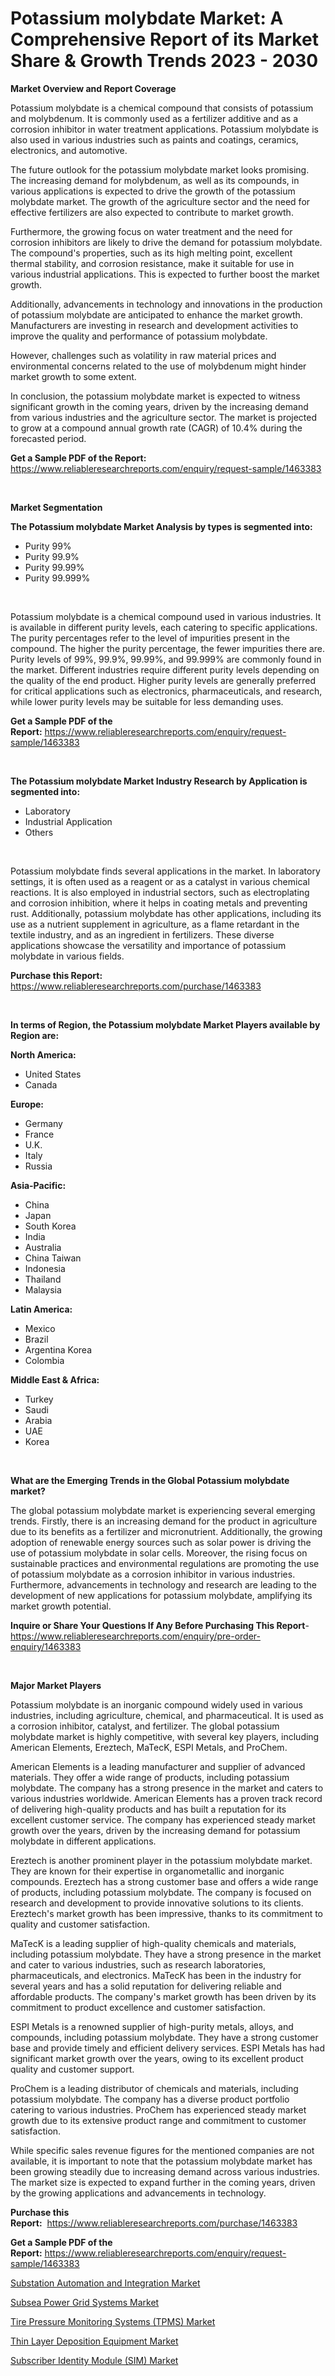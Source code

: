 <p><h1>Potassium molybdate Market: A Comprehensive Report of its Market Share & Growth Trends 2023 - 2030</h1></p><p><strong>Market Overview and Report Coverage</strong></p>
<p><p>Potassium molybdate is a chemical compound that consists of potassium and molybdenum. It is commonly used as a fertilizer additive and as a corrosion inhibitor in water treatment applications. Potassium molybdate is also used in various industries such as paints and coatings, ceramics, electronics, and automotive. </p><p>The future outlook for the potassium molybdate market looks promising. The increasing demand for molybdenum, as well as its compounds, in various applications is expected to drive the growth of the potassium molybdate market. The growth of the agriculture sector and the need for effective fertilizers are also expected to contribute to market growth.</p><p>Furthermore, the growing focus on water treatment and the need for corrosion inhibitors are likely to drive the demand for potassium molybdate. The compound's properties, such as its high melting point, excellent thermal stability, and corrosion resistance, make it suitable for use in various industrial applications. This is expected to further boost the market growth.</p><p>Additionally, advancements in technology and innovations in the production of potassium molybdate are anticipated to enhance the market growth. Manufacturers are investing in research and development activities to improve the quality and performance of potassium molybdate.</p><p>However, challenges such as volatility in raw material prices and environmental concerns related to the use of molybdenum might hinder market growth to some extent.</p><p>In conclusion, the potassium molybdate market is expected to witness significant growth in the coming years, driven by the increasing demand from various industries and the agriculture sector. The market is projected to grow at a compound annual growth rate (CAGR) of 10.4% during the forecasted period.</p></p>
<p><strong>Get a Sample PDF of the Report:</strong> <a href="https://www.reliableresearchreports.com/enquiry/request-sample/1463383">https://www.reliableresearchreports.com/enquiry/request-sample/1463383</a></p>
<p>&nbsp;</p>
<p><strong>Market Segmentation</strong></p>
<p><strong>The Potassium molybdate Market Analysis by types is segmented into:</strong></p>
<p><ul><li>Purity 99%</li><li>Purity 99.9%</li><li>Purity 99.99%</li><li>Purity 99.999%</li></ul></p>
<p>&nbsp;</p>
<p><p>Potassium molybdate is a chemical compound used in various industries. It is available in different purity levels, each catering to specific applications. The purity percentages refer to the level of impurities present in the compound. The higher the purity percentage, the fewer impurities there are. Purity levels of 99%, 99.9%, 99.99%, and 99.999% are commonly found in the market. Different industries require different purity levels depending on the quality of the end product. Higher purity levels are generally preferred for critical applications such as electronics, pharmaceuticals, and research, while lower purity levels may be suitable for less demanding uses.</p></p>
<p><strong>Get a Sample PDF of the Report:</strong>&nbsp;<a href="https://www.reliableresearchreports.com/enquiry/request-sample/1463383">https://www.reliableresearchreports.com/enquiry/request-sample/1463383</a></p>
<p>&nbsp;</p>
<p><strong>The Potassium molybdate Market Industry Research by Application is segmented into:</strong></p>
<p><ul><li>Laboratory</li><li>Industrial Application</li><li>Others</li></ul></p>
<p>&nbsp;</p>
<p><p>Potassium molybdate finds several applications in the market. In laboratory settings, it is often used as a reagent or as a catalyst in various chemical reactions. It is also employed in industrial sectors, such as electroplating and corrosion inhibition, where it helps in coating metals and preventing rust. Additionally, potassium molybdate has other applications, including its use as a nutrient supplement in agriculture, as a flame retardant in the textile industry, and as an ingredient in fertilizers. These diverse applications showcase the versatility and importance of potassium molybdate in various fields.</p></p>
<p><strong>Purchase this Report:</strong>&nbsp; <a href="https://www.reliableresearchreports.com/purchase/1463383">https://www.reliableresearchreports.com/purchase/1463383</a></p>
<p>&nbsp;</p>
<p><strong>In terms of Region, the Potassium molybdate Market Players available by Region are:</strong></p>
<p>
    <p> <strong> North America: </strong>
        <ul>
            <li>United States</li>
            <li>Canada</li>
        </ul>
        </p> 
    <p> <strong> Europe: </strong>
        <ul>
            <li>Germany</li>
            <li>France</li>
            <li>U.K.</li>
            <li>Italy</li>
            <li>Russia</li>
        </ul>
        </p> 
    <p> <strong> Asia-Pacific: </strong>
        <ul>
            <li>China</li>
            <li>Japan</li>
            <li>South Korea</li>
            <li>India</li>
            <li>Australia</li>
            <li>China Taiwan</li>
            <li>Indonesia</li>
            <li>Thailand</li>
            <li>Malaysia</li>
        </ul>
        </p> 
    <p> <strong> Latin America: </strong>
        <ul>
            <li>Mexico</li>
            <li>Brazil</li>
            <li>Argentina Korea</li>
            <li>Colombia</li>
        </ul>
        </p> 
    <p> <strong> Middle East & Africa: </strong>
        <ul>
            <li>Turkey</li>
            <li>Saudi</li>
            <li>Arabia</li>
            <li>UAE</li>
            <li>Korea</li>
        </ul>
    </p>
    </p>
<p>&nbsp;</p>
<p><strong>What are the Emerging Trends in the Global Potassium molybdate market?</strong></p>
<p><p>The global potassium molybdate market is experiencing several emerging trends. Firstly, there is an increasing demand for the product in agriculture due to its benefits as a fertilizer and micronutrient. Additionally, the growing adoption of renewable energy sources such as solar power is driving the use of potassium molybdate in solar cells. Moreover, the rising focus on sustainable practices and environmental regulations are promoting the use of potassium molybdate as a corrosion inhibitor in various industries. Furthermore, advancements in technology and research are leading to the development of new applications for potassium molybdate, amplifying its market growth potential.</p></p>
<p><strong>Inquire or Share Your Questions If Any Before Purchasing This Report</strong>- <a href="https://www.reliableresearchreports.com/enquiry/pre-order-enquiry/1463383">https://www.reliableresearchreports.com/enquiry/pre-order-enquiry/1463383</a></p>
<p>&nbsp;</p>
<p><strong>Major Market Players</strong></p>
<p><p>Potassium molybdate is an inorganic compound widely used in various industries, including agriculture, chemical, and pharmaceutical. It is used as a corrosion inhibitor, catalyst, and fertilizer. The global potassium molybdate market is highly competitive, with several key players, including American Elements, Ereztech, MaTecK, ESPI Metals, and ProChem.</p><p>American Elements is a leading manufacturer and supplier of advanced materials. They offer a wide range of products, including potassium molybdate. The company has a strong presence in the market and caters to various industries worldwide. American Elements has a proven track record of delivering high-quality products and has built a reputation for its excellent customer service. The company has experienced steady market growth over the years, driven by the increasing demand for potassium molybdate in different applications.</p><p>Ereztech is another prominent player in the potassium molybdate market. They are known for their expertise in organometallic and inorganic compounds. Ereztech has a strong customer base and offers a wide range of products, including potassium molybdate. The company is focused on research and development to provide innovative solutions to its clients. Ereztech's market growth has been impressive, thanks to its commitment to quality and customer satisfaction.</p><p>MaTecK is a leading supplier of high-quality chemicals and materials, including potassium molybdate. They have a strong presence in the market and cater to various industries, such as research laboratories, pharmaceuticals, and electronics. MaTecK has been in the industry for several years and has a solid reputation for delivering reliable and affordable products. The company's market growth has been driven by its commitment to product excellence and customer satisfaction.</p><p>ESPI Metals is a renowned supplier of high-purity metals, alloys, and compounds, including potassium molybdate. They have a strong customer base and provide timely and efficient delivery services. ESPI Metals has had significant market growth over the years, owing to its excellent product quality and customer support.</p><p>ProChem is a leading distributor of chemicals and materials, including potassium molybdate. The company has a diverse product portfolio catering to various industries. ProChem has experienced steady market growth due to its extensive product range and commitment to customer satisfaction.</p><p>While specific sales revenue figures for the mentioned companies are not available, it is important to note that the potassium molybdate market has been growing steadily due to increasing demand across various industries. The market size is expected to expand further in the coming years, driven by the growing applications and advancements in technology.</p></p>
<p><strong>Purchase this Report:</strong>&nbsp;&nbsp;<a href="https://www.reliableresearchreports.com/purchase/1463383">https://www.reliableresearchreports.com/purchase/1463383</a></p>
<p></p>
<p><strong>Get a Sample PDF of the Report:</strong>&nbsp;<a href="https://www.reliableresearchreports.com/enquiry/request-sample/1463383">https://www.reliableresearchreports.com/enquiry/request-sample/1463383</a></p>
<p><p><a href="https://medium.com/@marieriley2012/substation-automation-and-integration-market-report-reveals-the-latest-trends-and-growth-96dc7bd0032f">Substation Automation and Integration Market</a></p><p><a href="https://medium.com/@brendajames1938/subsea-power-grid-systems-market-insights-into-market-cagr-market-trends-and-growth-strategies-2c3c7729a5a9">Subsea Power Grid Systems Market</a></p><p><a href="https://medium.com/@chiragreportprime/tire-pressure-monitoring-systems-tpms-market-insights-into-market-cagr-market-trends-and-174fa9e1135f">Tire Pressure Monitoring Systems (TPMS) Market</a></p><p><a href="https://medium.com/@prachi.reportprime/thin-layer-deposition-equipment-market-competitive-analysis-market-trends-and-forecast-to-2030-6f344baa18eb">Thin Layer Deposition Equipment Market</a></p><p><a href="https://medium.com/@darrensipes2023/subscriber-identity-module-sim-market-the-key-to-successful-business-strategy-forecast-till-2030-729fe53fbdd5">Subscriber Identity Module (SIM) Market</a></p></p>